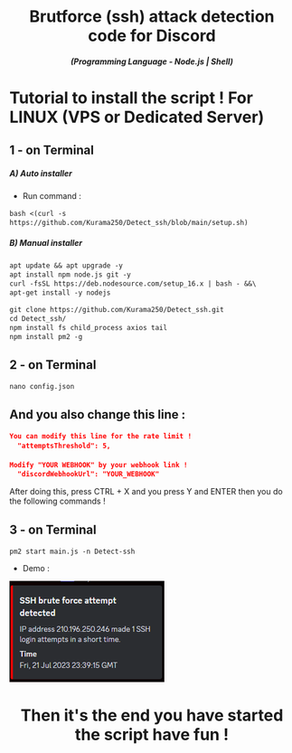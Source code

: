 <h1 align="center">Brutforce (ssh) attack detection code for Discord</h1>
<em><h5 align="center">(Programming Language - Node.js | Shell)</h5></em>

# Tutorial to install the script ! For LINUX (VPS or Dedicated Server)

## 1 - on Terminal

<h5>A) Auto installer</h5>

- Run command :

```shell script
bash <(curl -s https://github.com/Kurama250/Detect_ssh/blob/main/setup.sh)
```
<h5>B) Manual installer</h5>

```shell script
apt update && apt upgrade -y
apt install npm node.js git -y
curl -fsSL https://deb.nodesource.com/setup_16.x | bash - &&\
apt-get install -y nodejs
```

```shell script
git clone https://github.com/Kurama250/Detect_ssh.git
cd Detect_ssh/
npm install fs child_process axios tail
npm install pm2 -g
```
## 2 - on Terminal

```shell script
nano config.json
```

## And you also change this line :

```json
You can modify this line for the rate limit !
  "attemptsThreshold": 5,

Modify "YOUR WEBHOOK" by your webhook link !
  "discordWebhookUrl": "YOUR_WEBHOOK"
```

After doing this, press CTRL + X and you press Y and ENTER then you do the following commands !

## 3 - on Terminal

```shell script
pm2 start main.js -n Detect-ssh
```

- Demo : 

![alt text](https://github.com/Kurama250/Detect_ssh/blob/main/ssh.png)

<h1 align="center">Then it's the end you have started the script have fun !</h1>

